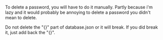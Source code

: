 To delete a password, you will have to do it manually. Partly because i'm lazy and it would probably be annoying to delete a password you didn't mean to delete.

Do not delete the "{}" part of database.json or it will break. If you did break it, just add back the "{}".
